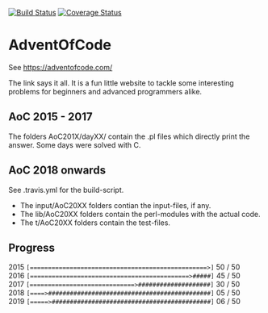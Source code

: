 [![Build Status](https://travis-ci.org/zr123/AdventOfCode.svg?branch=master)](https://travis-ci.org/zr123/AdventOfCode) [![Coverage Status](https://coveralls.io/repos/github/zr123/AdventOfCode/badge.svg)](https://coveralls.io/github/zr123/AdventOfCode) 
# AdventOfCode

See https://adventofcode.com/

The link says it all. It is a fun little website to tackle some interesting problems for beginners and advanced programmers alike. 

## AoC 2015 - 2017

The folders AoC201X/dayXX/ contain the .pl files which directly print the answer. Some days were solved with C.

## AoC 2018 onwards

See .travis.yml for the build-script.

* The input/AoC20XX folders contian the input-files, if any.
* The lib/AoC20XX folders contain the perl-modules with the actual code.
* The t/AoC20XX folders contain the test-files.

## Progress

2015 `[=================================================>]` 50 / 50 <br />
2016 `[============================================>#####]` 45 / 50 <br />
2017 `[=============================>####################]` 30 / 50 <br />
2018 `[====>#############################################]` 05 / 50 <br />
2019 `[=====>############################################]` 06 / 50 <br />
